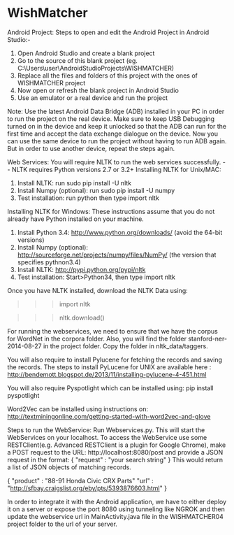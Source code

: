 # WishMatcher

Android Project:
Steps to open and edit the Android Project in Android Studio:-

1) Open Android Studio and create a blank project
2) Go to the source of this blank project (eg. C:\Users\user\AndroidStudioProjects\WISHMATCHER)
3) Replace all the files and folders of this project with the ones of WISHMATCHER project
4) Now open or refresh the blank project in Android Studio
5) Use an emulator or a real device and run the project

Note: Use the latest Android Data Bridge (ADB) installed in your PC in order to run the project on the real device. Make sure to keep USB Debugging turned on in the device and keep it unlocked so that the ADB can run for the first time and accept the data exchange dialogue on the device. Now you can use the same device to run the project without having to run ADB again. But in order to use another device, repeat the steps again.


Web Services:
You will require NLTK to run the web services successfully.
-- NLTK requires Python versions 2.7 or 3.2+
Installing NLTK for Unix/MAC:
1) Install NLTK: run sudo pip install -U nltk
2) Install Numpy (optional): run sudo pip install -U numpy
3) Test installation: run python then type import nltk

Installing NLTK for Windows:
These instructions assume that you do not already have Python installed on your machine.

1) Install Python 3.4: http://www.python.org/downloads/ (avoid the 64-bit versions)
2) Install Numpy (optional): http://sourceforge.net/projects/numpy/files/NumPy/ (the version that specifies pythnon3.4)
3) Install NLTK: http://pypi.python.org/pypi/nltk
4) Test installation: Start>Python34, then type import nltk

Once you have NLTK installed, download the NLTK Data using:

>>>import nltk

>>>nltk.download()

For running the webservices, we need to ensure that we have the corpus for WordNet in the corpora folder.
Also, you will find the folder stanford-ner-2014-08-27 in the project folder. Copy the folder in nltk_data/taggers.

You will also require to install Pylucene for fetching the records and saving the records. The steps to install PyLucene for UNIX are available here : http://bendemott.blogspot.de/2013/11/installing-pylucene-4-451.html

You will also require Pyspotlight which can be installed using: pip install pyspotlight

Word2Vec can be installed using instructions on: http://textminingonline.com/getting-started-with-word2vec-and-glove

Steps to run the WebService:
Run Webservices.py. This will start the WebServices on your localhost.
To access the WebService use some RESTClient(e.g. Advanced RESTClient is a plugin for Google Chrome), make a POST request to the URL: http://localhost:8080/post and provide a JSON request in the format:
{
  "request" : "your search string"
}
This would return a list of JSON objects of matching records.

{
    "product" : "88-91 Honda Civic CRX Parts"
    "url" : "http://sfbay.craigslist.org/eby/pts/5393876603.html"
}

In order to integrate it with the Android application, we have to either deploy it on a server or expose the port 8080 using tunneling like NGROK and then update the webservice url in MainActivity.java file in the WISHMATCHER04 project folder to the url of your server.
